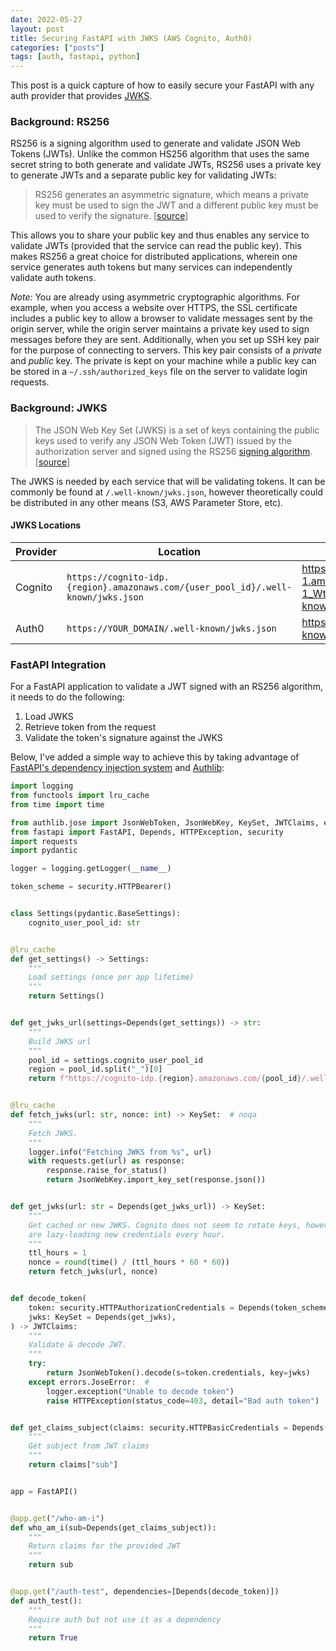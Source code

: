 ```yaml
---
date: 2022-05-27
layout: post
title: Securing FastAPI with JWKS (AWS Cognito, Auth0)
categories: ["posts"]
tags: [auth, fastapi, python]
---
```


This post is a quick capture of how to easily secure your FastAPI with any auth provider that provides [JWKS](https://auth0.com/docs/secure/tokens/json-web-tokens/json-web-key-sets).

### Background: RS256

RS256 is a signing algorithm used to generate and validate JSON Web Tokens (JWTs).  Unlike the common HS256 algorithm that uses the same secret string to both generate and validate JWTs, RS256 uses a private key to generate JWTs and a separate public key for validating JWTs:

> RS256 generates an asymmetric signature, which means a private key must be used to sign the JWT and a different public key must be used to verify the signature. [[source](https://auth0.com/docs/secure/tokens/json-web-tokens/json-web-key-sets)]

This allows you to share your public key and thus enables any service to validate JWTs (provided that the service can read the public key).  This makes RS256 a great choice for distributed applications, wherein one service generates auth tokens but many services can independently validate auth tokens.  

_Note:_ You are already using asymmetric cryptographic algorithms. For example, when you access a website over HTTPS, the SSL certificate includes a public key to allow a browser to validate messages sent by the origin server, while the origin server maintains a private key used to sign messages before they are sent.  Additionally, when you set up SSH key pair for the purpose of connecting to servers. This key pair consists of a _private_ and _public_ key.  The private is kept on your machine while a public key can be stored in a `~/.ssh/authorized_keys` file on the server to validate login requests.

### Background: JWKS

> The JSON Web Key Set (JWKS) is a set of keys containing the public keys used to verify any JSON Web Token (JWT) issued by the authorization server and signed using the RS256 [signing algorithm](https://auth0.com/docs/get-started/applications/signing-algorithms). [[source](https://auth0.com/docs/secure/tokens/json-web-tokens/json-web-key-sets)]

The JWKS is needed by each service that will be validating tokens.  It can be commonly be found at `/.well-known/jwks.json`, however theoretically could be distributed in any other means (S3, AWS Parameter Store, etc).

#### JWKS Locations

Provider | Location | Example
--- | --- | ---
Cognito | `https://cognito-idp.{region}.amazonaws.com/{user_pool_id}/.well-known/jwks.json` | https://cognito-idp.us-east-1.amazonaws.com/us-east-1_Wt2sA2K9e/.well-known/jwks.json
Auth0 | `https://YOUR_DOMAIN/.well-known/jwks.json` | https://example.auth0.com/.well-known/jwks.json

### FastAPI Integration

For a FastAPI application to validate a JWT signed with an RS256 algorithm, it needs to do the following:

1. Load JWKS
2. Retrieve token from the request
3. Validate the token's signature against the JWKS

Below, I've added a simple way to achieve this by taking advantage of [FastAPI's dependency injection system](https://fastapi.tiangolo.com/tutorial/dependencies/) and [Authlib](https://docs.authlib.org/en/latest/):

```py
import logging
from functools import lru_cache
from time import time

from authlib.jose import JsonWebToken, JsonWebKey, KeySet, JWTClaims, errors
from fastapi import FastAPI, Depends, HTTPException, security
import requests
import pydantic

logger = logging.getLogger(__name__)

token_scheme = security.HTTPBearer()


class Settings(pydantic.BaseSettings):
    cognito_user_pool_id: str


@lru_cache
def get_settings() -> Settings:
    """
    Load settings (once per app lifetime)
    """
    return Settings()


def get_jwks_url(settings=Depends(get_settings)) -> str:
    """
    Build JWKS url
    """
    pool_id = settings.cognito_user_pool_id
    region = pool_id.split("_")[0]
    return f"https://cognito-idp.{region}.amazonaws.com/{pool_id}/.well-known/jwks.json"


@lru_cache
def fetch_jwks(url: str, nonce: int) -> KeySet:  # noqa
    """
    Fetch JWKS.
    """
    logger.info("Fetching JWKS from %s", url)
    with requests.get(url) as response:
        response.raise_for_status()
        return JsonWebKey.import_key_set(response.json())


def get_jwks(url: str = Depends(get_jwks_url)) -> KeySet:
    """
    Get cached or new JWKS. Cognito does not seem to rotate keys, however to be safe we
    are lazy-loading new credentials every hour.
    """
    ttl_hours = 1
    nonce = round(time() / (ttl_hours * 60 * 60))
    return fetch_jwks(url, nonce)


def decode_token(
    token: security.HTTPAuthorizationCredentials = Depends(token_scheme),
    jwks: KeySet = Depends(get_jwks),
) -> JWTClaims:
    """
    Validate & decode JWT.
    """
    try:
        return JsonWebToken().decode(s=token.credentials, key=jwks)
    except errors.JoseError:  #
        logger.exception("Unable to decode token")
        raise HTTPException(status_code=403, detail="Bad auth token")


def get_claims_subject(claims: security.HTTPBasicCredentials = Depends(decode_token)):
    """
    Get subject from JWT claims
    """
    return claims["sub"]


app = FastAPI()


@app.get("/who-am-i")
def who_am_i(sub=Depends(get_claims_subject)):
    """
    Return claims for the provided JWT
    """
    return sub


@app.get("/auth-test", dependencies=[Depends(decode_token)])
def auth_test():
    """
    Require auth but not use it as a dependency
    """
    return True
```
